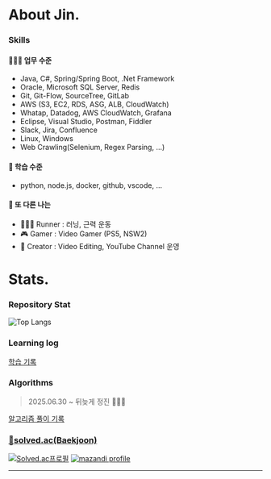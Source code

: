 # About Jin.

### Skills

#### 👨🏻‍💻 업무 수준
- Java, C#, Spring/Spring Boot, .Net Framework  
- Oracle, Microsoft SQL Server, Redis  
- Git, Git-Flow, SourceTree, GitLab  
- AWS (S3, EC2, RDS, ASG, ALB, CloudWatch)  
- Whatap, Datadog, AWS CloudWatch, Grafana  
- Eclipse, Visual Studio, Postman, Fiddler  
- Slack, Jira, Confluence  
- Linux, Windows  
- Web Crawling(Selenium, Regex Parsing, ...)  
  
#### 📖 학습 수준

- python, node.js, docker, github, vscode, ...     

#### 💪 또 다른 나는 

- 🏃‍♀️‍➡️ Runner : 러닝, 근력 운동  
- 🎮 Gamer : Video Gamer (PS5, NSW2)  
- 🎥 Creator : Video Editing, YouTube Channel 운영    

# Stats.

### Repository Stat

![Top Langs](https://github-readme-stats.vercel.app/api/top-langs/?username=eljay0921&layout=compact&theme=blueberry)

### Learning log

[학습 기록](https://github.com/eljay0921/learning-log-repo)

### Algorithms

> 2025.06.30 ~ 뒤늦게 정진 🏃‍♀️‍➡️    

[알고리즘 풀이 기록](https://github.com/eljay0921/algorithms-repo)

### [🔗solved.ac(Baekjoon)](https://solved.ac/profile/lj7812)  
[![Solved.ac프로필](http://mazassumnida.wtf/api/v2/generate_badge?boj=lj7812)](https://solved.ac/profile/lj7812) [![mazandi profile](http://mazandi.herokuapp.com/api?handle=lj7812&theme=dark)](https://solved.ac/profile/lj7812)

---
